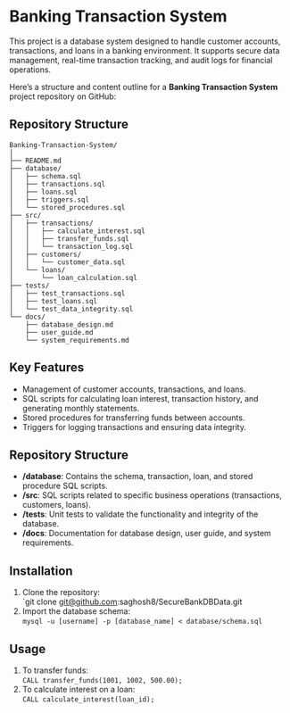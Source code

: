 # Banking Transaction System

This project is a database system designed to handle customer accounts, transactions, and loans in a banking environment. It supports secure data management, real-time transaction tracking, and audit logs for financial operations.

Here’s a structure and content outline for a **Banking Transaction System** project repository on GitHub:

## Repository Structure

```
Banking-Transaction-System/
│
├── README.md
├── database/
│   ├── schema.sql
│   ├── transactions.sql
│   ├── loans.sql
│   ├── triggers.sql
│   └── stored_procedures.sql
├── src/
│   ├── transactions/
│   │   ├── calculate_interest.sql
│   │   ├── transfer_funds.sql
│   │   └── transaction_log.sql
│   ├── customers/
│   │   └── customer_data.sql
│   └── loans/
│       └── loan_calculation.sql
├── tests/
│   ├── test_transactions.sql
│   ├── test_loans.sql
│   └── test_data_integrity.sql
└── docs/
    ├── database_design.md
    ├── user_guide.md
    └── system_requirements.md
```

## Key Features
- Management of customer accounts, transactions, and loans.
- SQL scripts for calculating loan interest, transaction history, and generating monthly statements.
- Stored procedures for transferring funds between accounts.
- Triggers for logging transactions and ensuring data integrity.

## Repository Structure
- **/database**: Contains the schema, transaction, loan, and stored procedure SQL scripts.
- **/src**: SQL scripts related to specific business operations (transactions, customers, loans).
- **/tests**: Unit tests to validate the functionality and integrity of the database.
- **/docs**: Documentation for database design, user guide, and system requirements.

## Installation
1. Clone the repository:  
   `git clone git@github.com:saghosh8/SecureBankDBData.git
2. Import the database schema:  
   `mysql -u [username] -p [database_name] < database/schema.sql`

## Usage
1. To transfer funds:  
   `CALL transfer_funds(1001, 1002, 500.00);`
2. To calculate interest on a loan:  
   `CALL calculate_interest(loan_id);`


